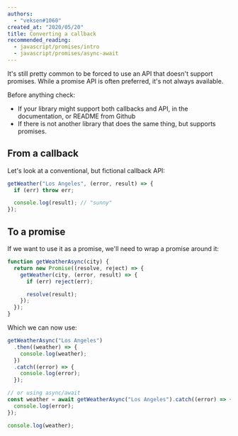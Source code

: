 ```yaml
---
authors:
  - "veksen#1060"
created_at: "2020/05/20"
title: Converting a callback
recommended_reading:
  - javascript/promises/intro
  - javascript/promises/async-await
---
```


It's still pretty common to be forced to use an API that doesn't support promises. While a promise API is often preferred, it's not always available.

Before anything check:

- If your library might support both callbacks and API, in the documentation, or README from Github
- If there is not another library that does the same thing, but supports promises.

## From a callback

Let's look at a conventional, but fictional callback API:

```js
getWeather("Los Angeles", (error, result) => {
  if (err) throw err;

  console.log(result); // "sunny"
});
```

## To a promise

If we want to use it as a promise, we'll need to wrap a promise around it:

```js
function getWeatherAsync(city) {
  return new Promise((resolve, reject) => {
    getWeather(city, (error, result) => {
      if (err) reject(err);

      resolve(result);
    });
  });
}
```

Which we can now use:

```js
getWeatherAsync("Los Angeles")
  .then((weather) => {
    console.log(weather);
  })
  .catch((error) => {
    console.log(error);
  });

// or using async/await
const weather = await getWeatherAsync("Los Angeles").catch((error) => {
  console.log(error);
});

console.log(weather);
```

